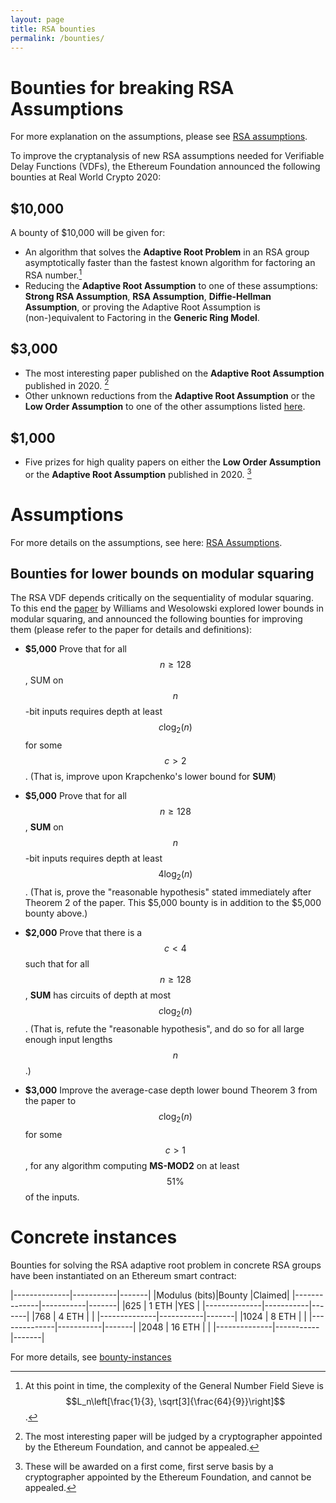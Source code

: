 ```yaml
---
layout: page
title: RSA bounties
permalink: /bounties/
---
```


# Bounties for breaking RSA Assumptions

For more explanation on the assumptions, please see [RSA assumptions](/rsa-assumptions/).

To improve the cryptanalysis of new RSA assumptions needed for Verifiable Delay Functions (VDFs), the Ethereum Foundation announced the following bounties at Real World Crypto 2020:

## $10,000

A bounty of $10,000 will be given for:

  * An algorithm that solves the **Adaptive Root Problem** in an RSA group asymptotically faster than the fastest known algorithm for factoring an RSA number.[^1]
 * Reducing the **Adaptive Root Assumption** to one of these assumptions: **Strong RSA Assumption**, **RSA Assumption**, **Diffie-Hellman Assumption**, or proving the Adaptive Root Assumption is (non-)equivalent to Factoring in the **Generic Ring Model**.

[^1]: At this point in time, the complexity of the General Number Field Sieve is $$L_n\left[\frac{1}{3}, \sqrt[3]{\frac{64}{9}}\right]$$.

## $3,000

 * The most interesting paper published on the **Adaptive Root Assumption** published in 2020. [^2]
 * Other unknown reductions from the **Adaptive Root Assumption** or the **Low Order Assumption** to one of the other assumptions listed [here](/rsa-assumptions).

[^2]: The most interesting paper will be judged by a cryptographer appointed by the Ethereum Foundation, and cannot be appealed.

## $1,000

 * Five prizes for high quality papers on either the **Low Order Assumption** or the **Adaptive Root Assumption** published in 2020.  [^3]

[^3]: These will be awarded on a first come, first serve basis by a cryptographer appointed by the Ethereum Foundation, and cannot be appealed.

# Assumptions

For more details on the assumptions, see here: [RSA Assumptions](/rsa-assumptions).

## Bounties for lower bounds on modular squaring

The RSA VDF depends critically on the sequentiality of modular squaring. To this end the [paper](https://eprint.iacr.org/2020/1461) by Williams and Wesolowski explored lower bounds in modular squaring, and announced the following bounties for improving them (please refer to the paper for details and definitions):

* **$5,000** Prove that for all $$n \geq 128$$, SUM on $$n$$-bit inputs requires depth at least $$c \log_2(n)$$ for some $$c > 2$$. (That is, improve upon Krapchenko's lower bound for **SUM**)
   
* **$5,000** Prove that for all $$n \geq 128$$, **SUM** on $$n$$-bit inputs requires depth at least $$4 \log_2(n)$$. (That is, prove the "reasonable hypothesis" stated immediately after Theorem 2 of the paper. This $5,000 bounty is in addition to the $5,000 bounty above.)

* **$2,000** Prove that there is a $$c < 4$$ such that for all $$n \geq 128$$, **SUM** has circuits of depth at most $$c \log_2(n)$$. (That is, refute the "reasonable hypothesis", and do so for all large enough input lengths $$n$$.)
   
* **$3,000** Improve the average-case depth lower bound Theorem 3 from the paper to $$c \log_2(n)$$ for some $$c > 1$$, for any algorithm computing **MS-MOD2** on at least $$51\%$$ of the inputs.

# Concrete instances

Bounties for solving the RSA adaptive root problem in concrete RSA groups have been instantiated on an Ethereum smart contract:

|--------------|-----------|-------|
|Modulus (bits)|Bounty     |Claimed|
|--------------|-----------|-------|
|625           | 1 ETH     |YES    |
|--------------|-----------|-------|
|768           | 4 ETH     |       |
|--------------|-----------|-------|
|1024          | 8 ETH     |       |
|--------------|-----------|-------|
|2048          | 16 ETH    |       |
|--------------|-----------|-------|

For more details, see [bounty-instances](/bounty-instances)
